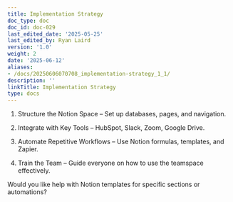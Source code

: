 ```yaml
---
title: Implementation Strategy
doc_type: doc
doc_id: doc-029
last_edited_date: '2025-05-25'
last_edited_by: Ryan Laird
version: '1.0'
weight: 2
date: '2025-06-12'
aliases:
- /docs/20250606070708_implementation-strategy_1_1/
description: ''
linkTitle: Implementation Strategy
type: docs
---
```


1. Structure the Notion Space – Set up databases, pages, and navigation.

1. Integrate with Key Tools – HubSpot, Slack, Zoom, Google Drive.

1. Automate Repetitive Workflows – Use Notion formulas, templates, and Zapier.

1. Train the Team – Guide everyone on how to use the teamspace effectively.

Would you like help with Notion templates for specific sections or automations?
